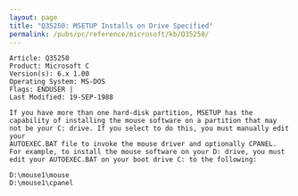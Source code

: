 ```yaml
---
layout: page
title: "Q35250: MSETUP Installs on Drive Specified"
permalink: /pubs/pc/reference/microsoft/kb/Q35250/
---
```


	Article: Q35250
	Product: Microsoft C
	Version(s): 6.x 1.00
	Operating System: MS-DOS
	Flags: ENDUSER |
	Last Modified: 19-SEP-1988
	
	If you have more than one hard-disk partition, MSETUP has the
	capability of installing the mouse software on a partition that may
	not be your C: drive. If you select to do this, you must manually edit your
	AUTOEXEC.BAT file to invoke the mouse driver and optionally CPANEL.
	For example, to install the mouse software on your D: drive, you must
	edit your AUTOEXEC.BAT on your boot drive C: to the following:
	
	D:\mouse1\mouse
	D:\mouse1\cpanel
